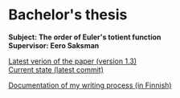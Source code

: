 # Bachelor's thesis

**Subject: The order of Euler's totient function**  
**Supervisor: Eero Saksman**

[Latest verion of the paper (version 1.3)](https://github.com/ellikiiski/Bachelors-thesis-2021-MAT/blob/master/Versiohistoria/version-1.3.pdf)  
[Current state (latest commit)](https://github.com/ellikiiski/Bachelors-thesis-2021-MAT/blob/master/Kehitys/kandi.pdf)

[Documentation of my writing process (in Finnish)](https://github.com/ellikiiski/Bachelors-thesis-2021-MAT/blob/master/Dokumentointi.md)


